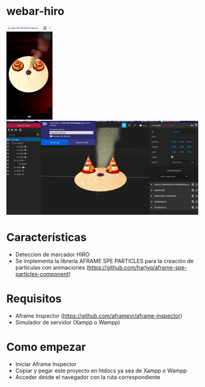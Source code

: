 # webar-hiro
<div> 
<img width="120" src="capturas/1.jpg" >
<img width="500" src="capturas/2.jpg" >
</div>


# Características
  - Deteccion de marcador HIRO
  - Se implementa la librería AFRAME SPE PARTICLES para la creación de partículas con animaciones
  (https://github.com/harlyq/aframe-spe-particles-component)
# Requisitos

  - Aframe Inspector (https://github.com/aframevr/aframe-inspector) 
  - Simulador de servidor (Xampp o Wampp)

# Como empezar
  - Iniciar Aframe Inspector
  - Copiar y pegar este proyecto en htdocs ya sea de Xampp o Wampp
  - Acceder desde el navegador con la ruta correspondiente
